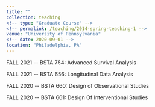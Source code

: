 ```yaml
---
title: ""
collection: teaching
<!-- type: "Graduate Course" -->
<!-- permalink: /teaching/2014-spring-teaching-1 -->
venue: "University of Pennsylvania"
<!-- date: 2020-09-01 -->
location: "Philadelphia, PA"
---
```


FALL 2021 -- BSTA 754: Advanced Survival Analysis

FALL 2021 -- BSTA 656: Longitudinal Data Analysis

FALL 2020 -- BSTA 660: Design of Observational Studies

FALL 2020 -- BSTA 661: Design Of Interventional Studies

